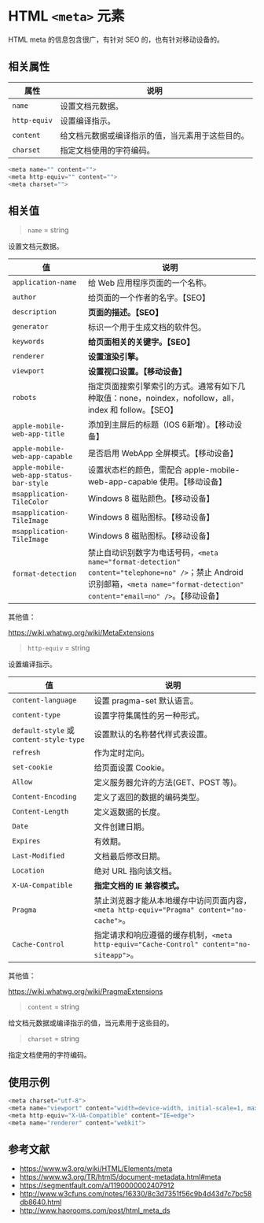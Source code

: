 # HTML `<meta>` 元素

HTML meta 的信息包含很广，有针对 SEO 的，也有针对移动设备的。

## 相关属性

属性 | 说明
---|---
`name` | 设置文档元数据。
`http-equiv` | 设置编译指示。
`content` | 给文档元数据或编译指示的值，当元素用于这些目的。
`charset` | 指定文档使用的字符编码。

```javascript
<meta name="" content="">
<meta http-equiv="" content="">
<meta charset="">
```

## 相关值

> `name` = string

设置文档元数据。

值 | 说明
---|---
`application-name` | 给 Web 应用程序页面的一个名称。
`author` | 给页面的一个作者的名字。【SEO】
`description` | **页面的描述。【SEO】**
`generator` | 标识一个用于生成文档的软件包。
`keywords` | **给页面相关的关键字。【SEO】**
`renderer` | **设置渲染引擎。**
`viewport` | **设置视口设置。【移动设备】**
`robots` | 指定页面搜索引擎索引的方式。通常有如下几种取值：none，noindex，nofollow，all，index 和 follow。【SEO】
`apple-mobile-web-app-title` | 添加到主屏后的标题（IOS 6新增）。【移动设备】
`apple-mobile-web-app-capable` | 是否启用 WebApp 全屏模式。【移动设备】
`apple-mobile-web-app-status-bar-style` | 设置状态栏的颜色，需配合 apple-mobile-web-app-capable 使用。【移动设备】
`msapplication-TileColor` | Windows 8 磁贴颜色。【移动设备】
`msapplication-TileImage` | Windows 8 磁贴图标。【移动设备】
`msapplication-TileImage` | Windows 8 磁贴图标。【移动设备】
`format-detection` | 禁止自动识别数字为电话号码，`<meta name="format-detection" content="telephone=no" />`；禁止 Android 识别邮箱，`<meta name="format-detection" content="email=no" />`。【移动设备】

其他值：

https://wiki.whatwg.org/wiki/MetaExtensions

> `http-equiv` = string

设置编译指示。

值 | 说明
---|---
`content-language` | 设置 pragma-set 默认语言。
`content-type` | 设置字符集属性的另一种形式。
`default-style` 或 `content-style-type` | 设置默认的名称替代样式表设置。
`refresh` | 作为定时定向。
`set-cookie` | 给页面设置 Cookie。
`Allow` | 定义服务器允许的方法(GET、POST 等)。
`Content-Encoding` | 定义了返回的数据的编码类型。
`Content-Length` | 定义返数据的长度。
`Date` | 文件创建日期。
`Expires` | 有效期。
`Last-Modified` | 文档最后修改日期。
`Location` | 绝对 URL 指向该文档。
`X-UA-Compatible` | **指定文档的 IE 兼容模式。**
`Pragma` | 禁止浏览器才能从本地缓存中访问页面内容，`<meta http-equiv="Pragma" content="no-cache">`。
`Cache-Control` | 指定请求和响应遵循的缓存机制，`<meta http-equiv="Cache-Control" content="no-siteapp">`。

其他值：

https://wiki.whatwg.org/wiki/PragmaExtensions

> `content` = string

给文档元数据或编译指示的值，当元素用于这些目的。

> `charset` = string

指定文档使用的字符编码。

## 使用示例

```javascript
<meta charset="utf-8">
<meta name="viewport" content="width=device-width, initial-scale=1, maximum-scale=1, user-scalable=no">
<meta http-equiv="X-UA-Compatible" content="IE=edge">
<meta name="renderer" content="webkit">
```

## 参考文献

- https://www.w3.org/wiki/HTML/Elements/meta
- https://www.w3.org/TR/html5/document-metadata.html#meta
- https://segmentfault.com/a/1190000002407912
- http://www.w3cfuns.com/notes/16330/8c3d7351f56c9b4d43d7c7bc58db8640.html
- http://www.haorooms.com/post/html_meta_ds
